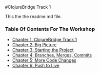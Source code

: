 #ClojureBridge Track 1

This the the readme.md file. 


### Table Of Contents For The Workshop
* [Chapter 1: ClojureBridge Track 1](Page%201_Intro%20TOC.md)
* [Chapter 2: Big Picture](Page%202_Big%20Picture.md)
* [Chapter 3: Starting the Project](Page%203_Start%20project.md)
* [Chapter 4: Branches, Merges, Commits](Page%204_%20Change%20code.md)
* [Chapter 5: More Code Changes](Page%205_More%20code%20changes.md)
* [Chapter 6: Push to Live](Page%206_Push%20to%20live.md)